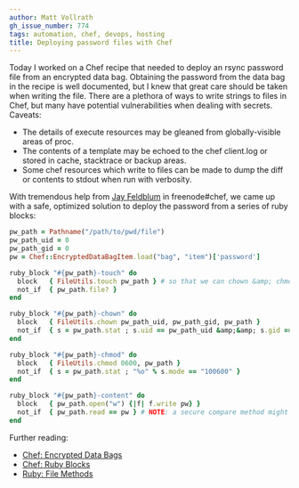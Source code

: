 ```yaml
---
author: Matt Vollrath
gh_issue_number: 774
tags: automation, chef, devops, hosting
title: Deploying password files with Chef
---
```




Today I worked on a Chef recipe that needed to deploy an rsync password file from an encrypted data bag.  Obtaining the password from the data bag in the recipe is well documented, but I knew that great care should be taken when writing the file.  There are a plethora of ways to write strings to files in Chef, but many have potential vulnerabilities when dealing with secrets.  Caveats:

- The details of execute resources may be gleaned from globally-visible areas of proc.
- The contents of a template may be echoed to the chef client.log or stored in cache, stacktrace or backup areas.
- Some chef resources which write to files can be made to dump the diff or contents to stdout when run with verbosity.

With tremendous help from [Jay Feldblum](https://github.com/yfeldblum) in freenode#chef, we came up with a safe, optimized solution to deploy the password from a series of ruby blocks:

```ruby
pw_path = Pathname("/path/to/pwd/file")
pw_path_uid = 0
pw_path_gid = 0
pw = Chef::EncryptedDataBagItem.load("bag", "item")['password']

ruby_block "#{pw_path}-touch" do
  block   { FileUtils.touch pw_path } # so that we can chown &amp; chmod it before writing the pw to it
  not_if  { pw_path.file? }
end

ruby_block "#{pw_path}-chown" do
  block   { FileUtils.chown pw_path_uid, pw_path_gid, pw_path }
  not_if  { s = pw_path.stat ; s.uid == pw_path_uid &amp;&amp; s.gid == pw_path_gid }
end

ruby_block "#{pw_path}-chmod" do
  block   { FileUtils.chmod 0600, pw_path }
  not_if  { s = pw_path.stat ; "%o" % s.mode == "100600" }
end

ruby_block "#{pw_path}-content" do
  block   { pw_path.open("w") {|f| f.write pw} }
  not_if  { pw_path.read == pw } # NOTE: a secure compare method might make this even better
end
```

Further reading:

- [Chef: Encrypted Data Bags](http://docs.opscode.com/essentials_data_bags_encrypt.html)
- [Chef: Ruby Blocks](http://docs.opscode.com/resource_ruby_block.html)
- [Ruby: File Methods](http://www.ruby-doc.org/core-2.0/File.html)


